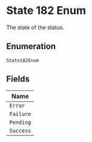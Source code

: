
# State 182 Enum

The state of the status.

## Enumeration

`State182Enum`

## Fields

| Name |
|  --- |
| `Error` |
| `Failure` |
| `Pending` |
| `Success` |

